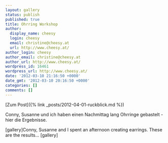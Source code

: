 ```yaml
---
layout: gallery
status: publish
published: true
title: Ohrring Workshop
author:
  display_name: cheesy
  login: cheesy
  email: christine@cheesy.at
  url: http://www.cheesy.at/
author_login: cheesy
author_email: christine@cheesy.at
author_url: http://www.cheesy.at/
wordpress_id: 16461
wordpress_url: http://www.cheesy.at/
date: '2012-03-10 21:16:50 +0000'
date_gmt: '2012-03-10 20:16:50 +0000'
categories: []
comments: []
---
```


[Zum Post]({% link _posts/2012-04-01-ruckblick.md %})
<!--:de-->Conny, Susanne und ich haben einen Nachmittag lang Ohrringe gebastelt - hier die Ergebnisse.
[gallery]<!--:--><!--:en-->Conny, Susanne and I spent an afternoon creating earrings. These are the results...
[gallery]<!--:-->
